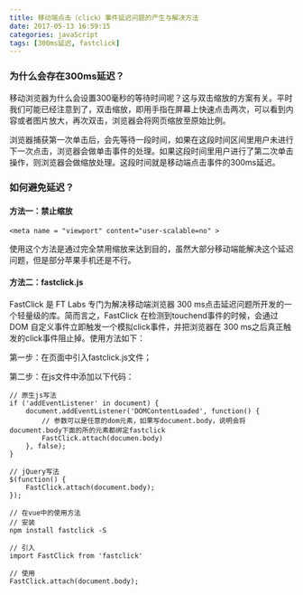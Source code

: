 ```yaml
---
title: 移动端点击（click）事件延迟问题的产生与解决方法
date: 2017-05-13 16:59:15
categories: javaScript
tags: [300ms延迟, fastclick]
---
```

### 为什么会存在300ms延迟？

移动浏览器为什么会设置300毫秒的等待时间呢？这与双击缩放的方案有关。平时我们可能已经注意到了，双击缩放，即用手指在屏幕上快速点击两次，可以看到内容或者图片放大，再次双击，浏览器会将网页缩放至原始比例。 
<!--more--> 

浏览器捕获第一次单击后，会先等待一段时间，如果在这段时间区间里用户未进行下一次点击，浏览器会做单击事件的处理。如果这段时间里用户进行了第二次单击操作，则浏览器会做缩放处理。这段时间就是移动端点击事件的300ms延迟。

### 如何避免延迟？
#### 方法一：禁止缩放

```
<meta name = "viewport" content="user-scalable=no" >
```

使用这个方法是通过完全禁用缩放来达到目的，虽然大部分移动端能解决这个延迟问题，但是部分苹果手机还是不行。
#### 方法二：fastclick.js
FastClick 是 FT Labs 专门为解决移动端浏览器 300 ms点击延迟问题所开发的一个轻量级的库。简而言之，FastClick 在检测到touchend事件的时候，会通过 DOM 自定义事件立即触发一个模拟click事件，并把浏览器在 300 ms之后真正触发的click事件阻止掉。使用方法如下：

第一步：在页面中引入fastclick.js文件；  

第二步：在js文件中添加以下代码：

```
// 原生js写法
if ('addEventListener' in document) {
    document.addEventListener('DOMContentLoaded', function() {
        // 参数可以是任意的dom元素，如果写document.body，说明会将document.body下面的所的元素都绑定fastclick
        FastClick.attach(documen.body)
    }, false);
}

// jQuery写法
$(function() {
    FastClick.attach(document.body);
});

// 在vue中的使用方法
// 安装
npm install fastclick -S

// 引入
import FastClick from 'fastclick'

// 使用
FastClick.attach(document.body);
```
